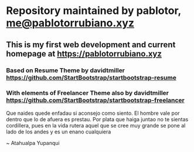 # Repository maintained by pablotor, me@pablotorrubiano.xyz

## This is my first web development and current homepage at https://pablotorrubiano.xyz

### Based on Resume Theme by davidtmiller https://github.com/StartBootstrap/startbootstrap-resume
### With elements of Freelancer Theme also by davidtmiller https://github.com/StartBootstrap/startbootstrap-freelancer




Que naides quede enfadau
si aconsejo como siento.
El hombre vale por dentro
que lo de afuera es prestau.
Por plata que haiga juntao
no te sientas cordillera,
pues en la vida rutera
aquel que se cree muy grande
se pone al lado de los andes
y es un enano cualquiera

~ Atahualpa Yupanqui
